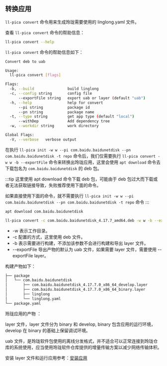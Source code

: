 ## 转换应用

`ll-pica convert` 命令用来生成玲珑需要使用的 linglong.yaml 文件。

查看 `ll-pica convert` 命令的帮助信息：

```bash
ll-pica convert --help
```

`ll-pica convert` 命令的帮助信息如下：

```bash
Convert deb to uab

Usage:
  ll-pica convert [flags]

Flags:
  -b, --build               build linglong
  -c, --config string       config file
      --exportFile string   export uab or layer (default "uab")
  -h, --help                help for convert
      --pi string           package id
      --pn string           package name
  -t, --type string         get app type (default "local")
      --withDep             Add dependency tree
  -w, --workdir string      work directory

Global Flags:
  -V, --verbose   verbose output
```

在执行  `ll-pica init -w w --pi com.baidu.baidunetdisk --pn com.baidu.baidunetdisk -t repo` 命令后，我们仅需要执行 `ll-pica convert -w w -b --exportFile` 命令来转换出玲珑应用，这里会使用 `apt download` 命令去下载包名为 `com.baidu.baidunetdisk` 的 deb 包。

:::tip
这里使用 apt download 命令下载 deb 包，可能由于 deb 包过大而下载或者无法获取链接导致，失败推荐使用下面的命令。

如果直接使用下面的命令，就不需要执行 `ll-pica init -w w --pi com.baidu.baidunetdisk --pn com.baidu.baidunetdisk -t repo` 命令
:::

```bash
apt download com.baidu.baidunetdisk
```

```bash
ll-pica convert -c com.baidu.baidunetdisk_4.17.7_amd64.deb -w w -b --exportFile
```

- -w 表示工作目录。
- -c 配置的方式，这里使用 deb 文件。
- -b 表示需要进行构建，不添加该参数不会进行构建和导出 layer 文件。
- --exportFile 导出产物的默认为 uab 文件，如果需要 layer 文件，需要使用 --exportFile layer。

构建产物如下：

```bash
├── package
│   └── com.baidu.baidunetdisk
│       ├── com.baidu.baidunetdisk_4.17.7.0_x86_64_develop.layer
│       ├── com.baidu.baidunetdisk_4.17.7.0_x86_64_binary.layer
│       ├── linglong
│       └── linglong.yaml
└── package.yaml
```

玲珑应用的产物 ：

layer 文件，layer 文件分为 binary 和 develop, binary 包含应用的运行环境，develop 在 binary 的基础上保留调试环境。

uab 文件，是玲珑软件包使用的离线分发格式，并不适合可以正常连接到玲珑仓库的系统使用，应当使用玲珑软件仓库提供的增量传输方案以减少网络传输体积。

安装 layer 文件和运行应用参考：[安装应用](../ll-cli/install.md)
